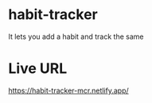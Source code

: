 # habit-tracker
It lets you add a habit and track the same

# Live URL
https://habit-tracker-mcr.netlify.app/
